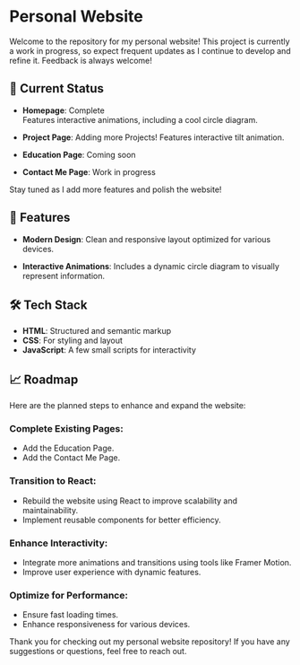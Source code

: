 # Personal Website

Welcome to the repository for my personal website! This project is currently a work in progress, so expect frequent updates as I continue to develop and refine it. Feedback is always welcome!

## 🚧 Current Status

- **Homepage**: Complete  
  Features interactive animations, including a cool circle diagram.
  
- **Project Page**: Adding more Projects!
Features interactive tilt animation.

- **Education Page**: Coming soon

- **Contact Me Page**: Work in progress

Stay tuned as I add more features and polish the website!

## 🌟 Features

- **Modern Design**: Clean and responsive layout optimized for various devices.
  
- **Interactive Animations**: Includes a dynamic circle diagram to visually represent information.

## 🛠️ Tech Stack

- **HTML**: Structured and semantic markup
- **CSS**: For styling and layout
- **JavaScript**: A few small scripts for interactivity

## 📈 Roadmap

Here are the planned steps to enhance and expand the website:

### Complete Existing Pages:

- Add the Education Page.
- Add the Contact Me Page.

### Transition to React:

- Rebuild the website using React to improve scalability and maintainability.
- Implement reusable components for better efficiency.

### Enhance Interactivity:

- Integrate more animations and transitions using tools like Framer Motion.
- Improve user experience with dynamic features.

### Optimize for Performance:

- Ensure fast loading times.
- Enhance responsiveness for various devices.

Thank you for checking out my personal website repository! If you have any suggestions or questions, feel free to reach out.
